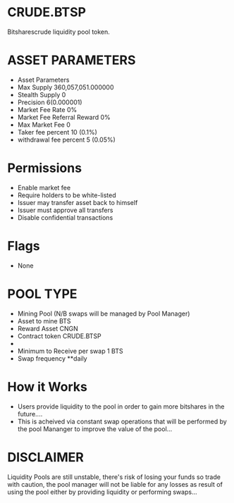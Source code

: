 # CRUDE.BTSP
Bitsharescrude liquidity pool token.

# ASSET PARAMETERS
- Asset Parameters
- Max Supply 360,057,051.000000
- Stealth Supply 0
- Precision 6(0.000001)
- Market Fee Rate 0%
- Market Fee Referral Reward 0%
- Max Market Fee 0
- Taker fee percent 10 (0.1%)
- withdrawal fee percent 5 (0.05%)

# Permissions
- Enable market fee
- Require holders to be white-listed
- Issuer may transfer asset back to himself
- Issuer must approve all transfers
- Disable confidential transactions
# Flags
- None
# POOL TYPE
- Mining Pool (N/B swaps will be managed by Pool Manager)
- Asset to mine BTS
- Reward Asset CNGN
- Contract token CRUDE.BTSP
- 
- Minimum to Receive per swap 1 BTS
- Swap frequency **daily
# How it Works
- Users provide liquidity to the pool in order to gain more bitshares in the future....
- This is acheived via constant swap operations that will be performed by the pool Mananger to improve the value of the pool...
# DISCLAIMER
Liquidity Pools are still unstable, there's risk of losing your funds so trade with caution, the pool manager will not be liable for any losses as result of using the pool either by providing liquidity or performing swaps... 
